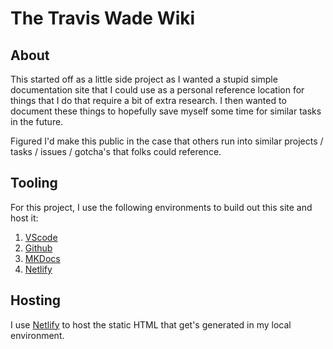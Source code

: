 # The Travis Wade Wiki

## About

This started off as a little side project as I wanted a stupid simple documentation site that I could use as a personal reference
location for things that I do that require a bit of extra research.  I then wanted to document these things to hopefully save
myself some time for similar tasks in the future.

Figured I'd make this public in the case that others run into similar projects / tasks / issues / gotcha's that folks could reference.

## Tooling

For this project, I use the following environments to build out this site and host it:

1. [VScode](https://code.visualstudio.com/download)
2. [Github](https://github.com/travisnwade/docs.twade.io)
3. [MKDocs](https://docs.twade.io/mkdocs-help/)
4. [Netlify](https://docs.twade.io/netlify/)

## Hosting

I use [Netlify](https://docs.twade.io/netlify/) to host the static HTML that get's generated in my local environment.